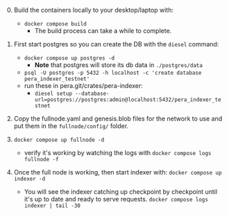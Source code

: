 
0. Build the containers locally to your desktop/laptop with:
   - `docker compose build`
      - The build process can take a while to complete.

1. First start postgres so you can create the DB with the `diesel` command:
	- `docker compose up postgres -d`
	  * **Note** that postgres will store its db data in `./postgres/data`
	- `psql -U postgres -p 5432 -h localhost -c 'create database pera_indexer_testnet'`
	- run these in pera.git/crates/pera-indexer:
      * `diesel setup --database-url=postgres://postgres:admin@localhost:5432/pera_indexer_testnet`

2. Copy the fullnode.yaml and genesis.blob files for the network to use and put them in the `fullnode/config/` folder.

3. `docker compose up fullnode -d`
   - verify it's working by watching the logs with `docker compose logs fullnode -f`

4. Once the full node is working, then start indexer with:  `docker compose up indexer -d`

	- You will see the indexer catching up checkpoint by checkpoint until it's up to date and ready to serve requests.
	  `docker compose logs indexer | tail -30`

